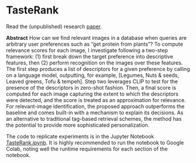 # TasteRank
Read the (unpublished) research [paper](TasteRank-paper.pdf).

__Abstract__
How can we find relevant images in a database when queries are arbitrary user preferences such as “get protein from plants”? To compute relevance scores for each image, I investigate following a two-step framework: (1) first break down the target preference into descriptive features, then (2) perform recognition on the images over these features. The first step produces a list of descriptors for a given preference by calling on a language model, outputting, for example, [Legumes, Nuts & seeds, Leaved greens, Tofu & tempeh]. Step two leverages CLIP to test for the presence of the descriptors in zero-shot fashion. Then, a final score is computed for each image capturing the extent to which
the descriptors were detected, and the score is treated as an approximation for relevance. For relevant-image identification, the proposed approach outperforms the baseline and
comes built-in with a mechanism to explain its decisions. As an alternative to traditional tag-based retrieval schemes, the method has the potential to provide more sophisticated
personalization.

The code to replicate experiments is in the Jupyter Notebook [TasteRank.ipynb](TasteRank.ipynb). It is highly recommended to run the notebook to Google Colab, noting well the runtime requirements for each section of the notebook.